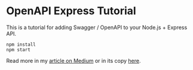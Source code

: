 # OpenAPI Express Tutorial

This is a tutorial for adding Swagger / OpenAPI to your Node.js + Express API.

``` terminal
npm install
npm start
```

Read more in my [article on Medium]() or in its copy [here](./article/ARTICLE.MD).
